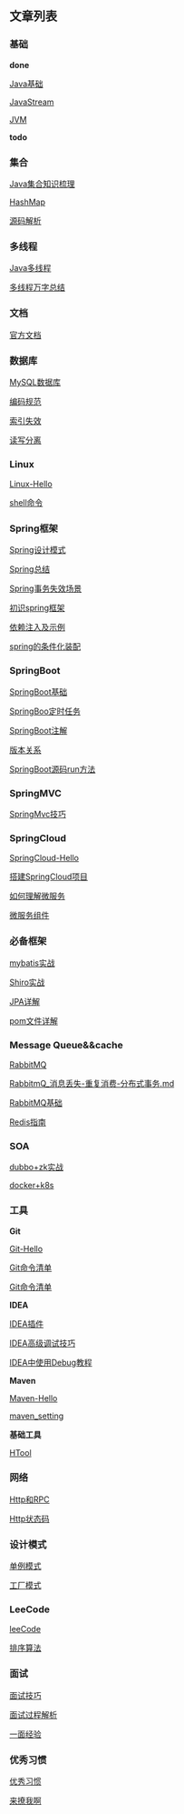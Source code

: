 ## 文章列表

### **基础**  

**done**

[Java基础](Java/Java基础.md)

[JavaStream](Java/Java8/JavaStream流还可以这样玩.md)

[JVM](Java/JVM/JVM.md)

**todo**



### 集合

[Java集合知识梳理](Java/数据结构/Java集合知识梳理.md)

[HashMap](Java/数据结构/HashMap.md)

[源码解析](Java/数据结构/源码解析.md)

### 多线程

[Java多线程](Java/多线程/多线程-Hello.md)

[多线程万字总结](Java/多线程/多线程万字总结.md)

### 文档

[官方文档](awesome/官方文档.md)

### 数据库 

[MySQL数据库](database/MySQL/MySQL-Hello.md)

[编码规范](database/MySQL/MySQL编码规范.md)

[索引失效](database/使用索引时有些不生效的情况.md)

[读写分离](database/分库分表.md)

### Linux

[Linux-Hello](database/Linux-Hello.md)

[shell命令](database/shell命令.md)

### Spring框架

[Spring设计模式](spring/Spring-Design-Patterns.md)

[Spring总结](spring/Spring总结.md)

[Spring事务失效场景](spring/Spring事务失效场景.md)

[初识spring框架](spring/(1)初识Spring框架.md)

[依赖注入及示例](spring/(2)一文搞懂spring依赖注入DI.md)

[spring的条件化装配](spring/(3)你了解spring的高级装配吗_条件化装配bean.md)

### SpringBoot

[SpringBoot基础](springboot/SpringBoot-Hello.md)

[SpringBoo定时任务](springboot/learning/SpingBoot—定时任务.md)

[SpringBoot注解](springboot/SpringBoot注解-Hello.md)

[版本关系](springboot/Springboot_jdk_Maven版本.md)

[SpringBoot源码run方法](springboot/SpringBoot源码run方法.md)

### SpringMVC

[SpringMvc技巧](springmvc/SpringMvc技巧.md)

### SpringCloud

[SpringCloud-Hello](springcloud/SpringCloud-Hello.md)

[搭建SpringCloud项目](springcloud/搭建SpringCloud项目.md)

[如何理解微服务](springcloud/如何理解微服务.md)

[微服务组件](springcloud/8.微服务组件总结.md)

### 必备框架

[mybatis实战](framework/Mybatis实战.md)

[Shiro实战](framework/Shiro实战.md)

[JPA详解](framework/JPA详解.md)

[pom文件详解](framework/pom文件详解.md)

### Message Queue&&cache

[RabbitMQ](message_queue/RabbitMQ-Hello.md)

[RabbitmQ_消息丢失-重复消费-分布式事务.md](message_queue/RabbitmQ_消息丢失-重复消费-分布式事务.md)

[RabbitMQ基础](message_queue/RabbitMQ基础.md)

[Redis指南](Redis/Redis-Hello.md)


### SOA 

[dubbo+zk实战](SOA/dubbo+zk实战.md)

[docker+k8s](SOA/docker基础命令_k8s基础命令.md)

### 工具

**Git** 

[Git-Hello](tool/base_tool/Git/Git-Hello.md)

[Git命令清单](tool/base_tool/Git/Git常用命令清单.md)

[Git命令清单](tool/base_tool/Git/Git常用命令清单.md)

**IDEA**

[IDEA插件](tool/base_tool/IDEA/IDEA插件.md)

[IDEA高级调试技巧](tool/base_tool/IDEA/IDEA高级调试技巧.md)

[IDEA中使用Debug教程](tool/base_tool/IDEA/IDEADebug.md)

**Maven**

[Maven-Hello](tool/base_tool/Maven/Maven-Hello.md)

[maven_setting](tool/base_tool/Maven/maven_setting.xml中文配置详解.md)

**基础工具**

[HTool](demo/tool/HTool.md)


### 网络

[Http和RPC](network/Http和RPC.md)

[Http状态码](network/Http状态码.md)

### 设计模式

[单例模式](desgin-pattern/Java面试必备：手写单例模式.md)

[工厂模式](desgin-pattern/工厂模式超详解（代码示例）.md)

### LeeCode

[leeCode](leeCode/LeeCode.md)

[排序算法](leeCode/八大排序算法.md)

### 面试

[面试技巧](面试/面试技巧.md)

[面试过程解析](面试/面试过程全解析.md)

[一面经验](面试/2022/一面经验.md)

### 优秀习惯

[优秀习惯](Web/good_programmer/good_programmer_start.md)

[来撩我啊](callme.md)

